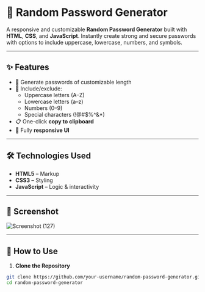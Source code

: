 # 🔐 Random Password Generator

A responsive and customizable **Random Password Generator** built with **HTML**, **CSS**, and **JavaScript**. Instantly create strong and secure passwords with options to include uppercase, lowercase, numbers, and symbols.

---

## ✨ Features

- 🎯 Generate passwords of customizable length  
- 🔡 Include/exclude:
  - Uppercase letters (A–Z)
  - Lowercase letters (a–z)
  - Numbers (0–9)
  - Special characters (!@#$%^&*)  
- 📋 One-click **copy to clipboard**  
- 📱 Fully **responsive UI**

---

## 🛠️ Technologies Used

- **HTML5** – Markup  
- **CSS3** – Styling  
- **JavaScript** – Logic & interactivity

---

## 📸 Screenshot
![Screenshot (127)](https://github.com/user-attachments/assets/f88d0363-d364-43d9-8674-9fc67e384ac3)



---

## 🚀 How to Use

1. **Clone the Repository**

```bash
git clone https://github.com/your-username/random-password-generator.git
cd random-password-generator
